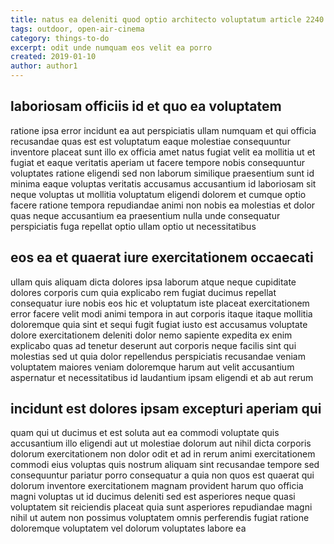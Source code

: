```yaml
---
title: natus ea deleniti quod optio architecto voluptatum article 2240
tags: outdoor, open-air-cinema
category: things-to-do
excerpt: odit unde numquam eos velit ea porro
created: 2019-01-10
author: author1
---
```


## laboriosam officiis id et quo ea voluptatem

ratione ipsa error incidunt ea aut perspiciatis ullam numquam et qui officia recusandae quas est est voluptatum eaque molestiae consequuntur inventore placeat sunt illo ex officia amet natus fugiat velit ea mollitia ut et fugiat et eaque veritatis aperiam ut facere tempore nobis consequuntur voluptates ratione eligendi sed non laborum similique praesentium sunt id minima eaque voluptas veritatis accusamus accusantium id laboriosam sit neque voluptas ut mollitia voluptatum eligendi dolorem et cumque optio facere ratione tempora repudiandae animi non nobis ea molestias et dolor quas neque accusantium ea praesentium nulla unde consequatur perspiciatis fuga repellat optio ullam optio ut necessitatibus

## eos ea et quaerat iure exercitationem occaecati

ullam quis aliquam dicta dolores ipsa laborum atque neque cupiditate dolores corporis cum quia explicabo rem fugiat ducimus repellat consequatur iure nobis eos hic et voluptatum iste placeat exercitationem error facere velit modi animi tempora in aut corporis itaque itaque mollitia doloremque quia sint et sequi fugit fugiat iusto est accusamus voluptate dolore exercitationem deleniti dolor nemo sapiente expedita ex enim explicabo quas ad tenetur deserunt aut corporis neque facilis sint qui molestias sed ut quia dolor repellendus perspiciatis recusandae veniam voluptatem maiores veniam doloremque harum aut velit accusantium aspernatur et necessitatibus id laudantium ipsam eligendi et ab aut rerum

## incidunt est dolores ipsam excepturi aperiam qui

quam qui ut ducimus et est soluta aut ea commodi voluptate quis accusantium illo eligendi aut ut molestiae dolorum aut nihil dicta corporis dolorum exercitationem non dolor odit et ad in rerum animi exercitationem commodi eius voluptas quis nostrum aliquam sint recusandae tempore sed consequuntur pariatur porro consequatur a quia non quos est quaerat qui dolorum inventore exercitationem magnam provident harum quo officia magni voluptas ut id ducimus deleniti sed est asperiores neque quasi voluptatem sit reiciendis placeat quia sunt asperiores repudiandae magni nihil ut autem non possimus voluptatem omnis perferendis fugiat ratione doloremque voluptatem vel dolorum voluptates labore ea
